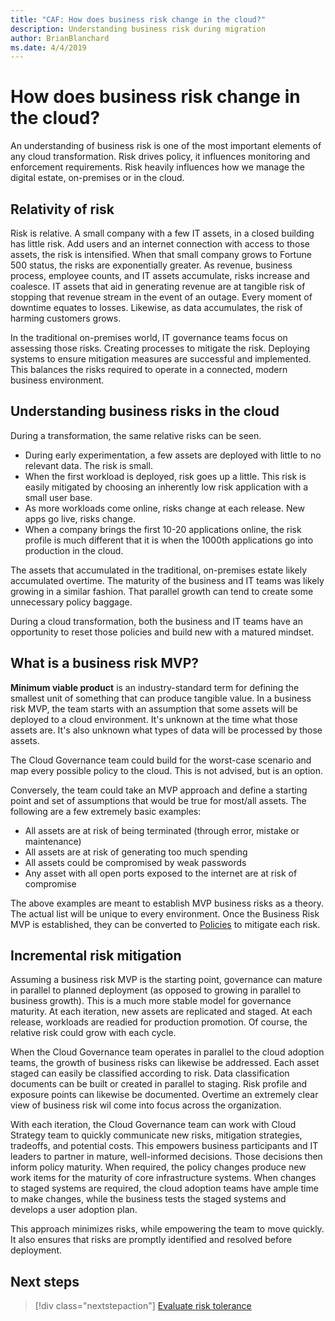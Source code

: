 ```yaml
---
title: "CAF: How does business risk change in the cloud?"
description: Understanding business risk during migration
author: BrianBlanchard
ms.date: 4/4/2019
---
```


<!-- markdownlint-disable MD026 -->

# How does business risk change in the cloud?

An understanding of business risk is one of the most important elements of any cloud transformation. Risk drives policy, it influences monitoring and enforcement requirements. Risk heavily influences how we manage the digital estate, on-premises or in the cloud.

<!-- markdownlint-enable MD026 -->

## Relativity of risk

Risk is relative. A small company with a few IT assets, in a closed building has little risk. Add users and an internet connection with access to those assets, the risk is intensified. When that small company grows to Fortune 500 status, the risks are exponentially greater. As revenue, business process, employee counts, and IT assets accumulate, risks increase and coalesce. IT assets that aid in generating revenue are at tangible risk of stopping that revenue stream in the event of an outage. Every moment of downtime equates to losses. Likewise, as data accumulates, the risk of harming customers grows.

In the traditional on-premises world, IT governance teams focus on assessing those risks. Creating processes to mitigate the risk. Deploying systems to ensure mitigation measures are successful and implemented. This balances the risks required to operate in a connected, modern business environment.

## Understanding business risks in the cloud

During a transformation, the same relative risks can be seen.

* During early experimentation, a few assets are deployed with little to no relevant data. The risk is small.
* When the first workload is deployed, risk goes up a little. This risk is easily mitigated by choosing an inherently low risk application with a small user base.
* As more workloads come online, risks change at each release. New apps go live, risks change.
* When a company brings the first 10-20 applications online, the risk profile is much different that it is when the 1000th applications go into production in the cloud.

The assets that accumulated in the traditional, on-premises estate likely accumulated overtime. The maturity of the business and IT teams was likely growing in a similar fashion. That parallel growth can tend to create some unnecessary policy baggage.

During a cloud transformation, both the business and IT teams have an opportunity to reset those policies and build new with a matured mindset.

<!-- markdownlint-disable MD026 -->

## What is a business risk MVP?

**Minimum viable product** is an industry-standard term for defining the smallest unit of something that can produce tangible value. In a business risk MVP, the team starts with an assumption that some assets will be deployed to a cloud environment. It's unknown at the time what those assets are. It's also unknown what types of data will be processed by those assets.

The Cloud Governance team could build for the worst-case scenario and map every possible policy to the cloud. This is not advised, but is an option.

Conversely, the team could take an MVP approach and define a starting point and set of assumptions that would be true for most/all assets.
The following are a few extremely basic examples:

* All assets are at risk of being terminated (through error, mistake or maintenance)
* All assets are at risk of generating too much spending
* All assets could be compromised by weak passwords
* Any asset with all open ports exposed to the internet are at risk of compromise

The above examples are meant to establish MVP business risks as a theory. The actual list will be unique to every environment.
Once the Business Risk MVP is established, they can be converted to [Policies](overview.md) to mitigate each risk.

<!-- markdownlint-enable MD026 -->

## Incremental risk mitigation

Assuming a business risk MVP is the starting point, governance can mature in parallel to planned deployment (as opposed to growing in parallel to business growth). This is a much more stable model for governance maturity. At each iteration, new assets are replicated and staged. At each release, workloads are readied for production promotion. Of course, the relative risk could grow with each cycle.

When the Cloud Governance team operates in parallel to the cloud adoption teams, the growth of business risks can likewise be addressed. Each asset staged can easily be classified according to risk. Data classification documents can be built or created in parallel to staging. Risk profile and exposure points can likewise be documented. Overtime an extremely clear view of business risk wil come into focus across the organization.

With each iteration, the Cloud Governance team can work with Cloud Strategy team to quickly communicate new risks, mitigation strategies, tradeoffs, and potential costs. This empowers business participants and IT leaders to partner in mature, well-informed decisions. Those decisions then inform policy maturity. When required, the policy changes produce new work items for the maturity of core infrastructure systems. When changes to staged systems are required, the cloud adoption teams have ample time to make changes, while the business tests the staged systems and develops a user adoption plan.

This approach minimizes risks, while empowering the team to move quickly. It also ensures that risks are promptly identified and resolved before deployment.

## Next steps

> [!div class="nextstepaction"]
> [Evaluate risk tolerance](./risk-tolerance.md)
